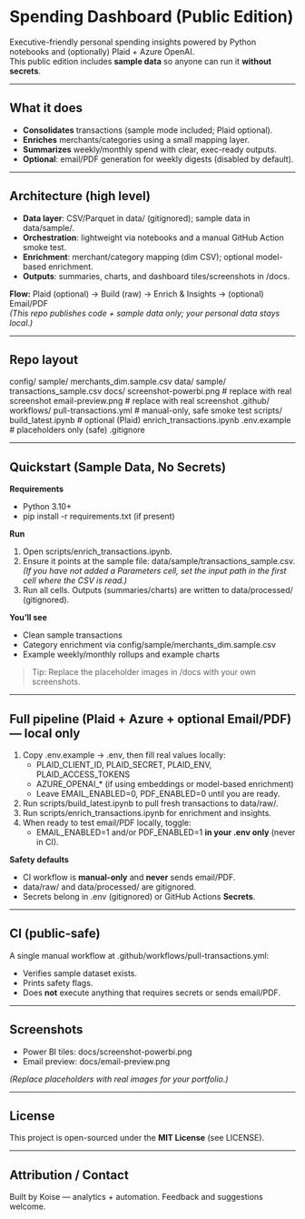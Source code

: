 ﻿# Spending Dashboard (Public Edition)

Executive-friendly personal spending insights powered by Python notebooks and (optionally) Plaid + Azure OpenAI.  
This public edition includes **sample data** so anyone can run it **without secrets**.

---

## What it does

- **Consolidates** transactions (sample mode included; Plaid optional).
- **Enriches** merchants/categories using a small mapping layer.
- **Summarizes** weekly/monthly spend with clear, exec-ready outputs.
- **Optional**: email/PDF generation for weekly digests (disabled by default).

---

## Architecture (high level)

- **Data layer**: CSV/Parquet in data/ (gitignored); sample data in data/sample/.
- **Orchestration**: lightweight via notebooks and a manual GitHub Action smoke test.
- **Enrichment**: merchant/category mapping (dim CSV); optional model-based enrichment.
- **Outputs**: summaries, charts, and dashboard tiles/screenshots in /docs.

**Flow:** Plaid (optional) → Build (raw) → Enrich & Insights → (optional) Email/PDF  
*(This repo publishes code + sample data only; your personal data stays local.)*

---

## Repo layout

config/
sample/
merchants_dim.sample.csv
data/
sample/
transactions_sample.csv
docs/
screenshot-powerbi.png # replace with real screenshot
email-preview.png # replace with real screenshot
.github/
workflows/
pull-transactions.yml # manual-only, safe smoke test
scripts/
build_latest.ipynb # optional (Plaid)
enrich_transactions.ipynb
.env.example # placeholders only (safe)
.gitignore


---

## Quickstart (Sample Data, No Secrets)

**Requirements**
- Python 3.10+
- pip install -r requirements.txt (if present)

**Run**
1. Open scripts/enrich_transactions.ipynb.
2. Ensure it points at the sample file: data/sample/transactions_sample.csv.  
   *(If you have not added a Parameters cell, set the input path in the first cell where the CSV is read.)*
3. Run all cells. Outputs (summaries/charts) are written to data/processed/ (gitignored).

**You’ll see**
- Clean sample transactions
- Category enrichment via config/sample/merchants_dim.sample.csv
- Example weekly/monthly rollups and example charts

> Tip: Replace the placeholder images in /docs with your own screenshots.

---

## Full pipeline (Plaid + Azure + optional Email/PDF) — local only

1. Copy .env.example → .env, then fill real values locally:
   - PLAID_CLIENT_ID, PLAID_SECRET, PLAID_ENV, PLAID_ACCESS_TOKENS
   - AZURE_OPENAI_* (if using embeddings or model-based enrichment)
   - Leave EMAIL_ENABLED=0, PDF_ENABLED=0 until you are ready.
2. Run scripts/build_latest.ipynb to pull fresh transactions to data/raw/.
3. Run scripts/enrich_transactions.ipynb for enrichment and insights.
4. When ready to test email/PDF locally, toggle:
   - EMAIL_ENABLED=1 and/or PDF_ENABLED=1 **in your .env only** (never in CI).

**Safety defaults**
- CI workflow is **manual-only** and **never** sends email/PDF.
- data/raw/ and data/processed/ are gitignored.
- Secrets belong in .env (gitignored) or GitHub Actions **Secrets**.

---

## CI (public-safe)

A single manual workflow at .github/workflows/pull-transactions.yml:
- Verifies sample dataset exists.
- Prints safety flags.
- Does **not** execute anything that requires secrets or sends email/PDF.

---

## Screenshots

- Power BI tiles: docs/screenshot-powerbi.png
- Email preview: docs/email-preview.png

*(Replace placeholders with real images for your portfolio.)*

---

## License

This project is open-sourced under the **MIT License** (see LICENSE).

---

## Attribution / Contact

Built by Koise — analytics + automation. Feedback and suggestions welcome.
